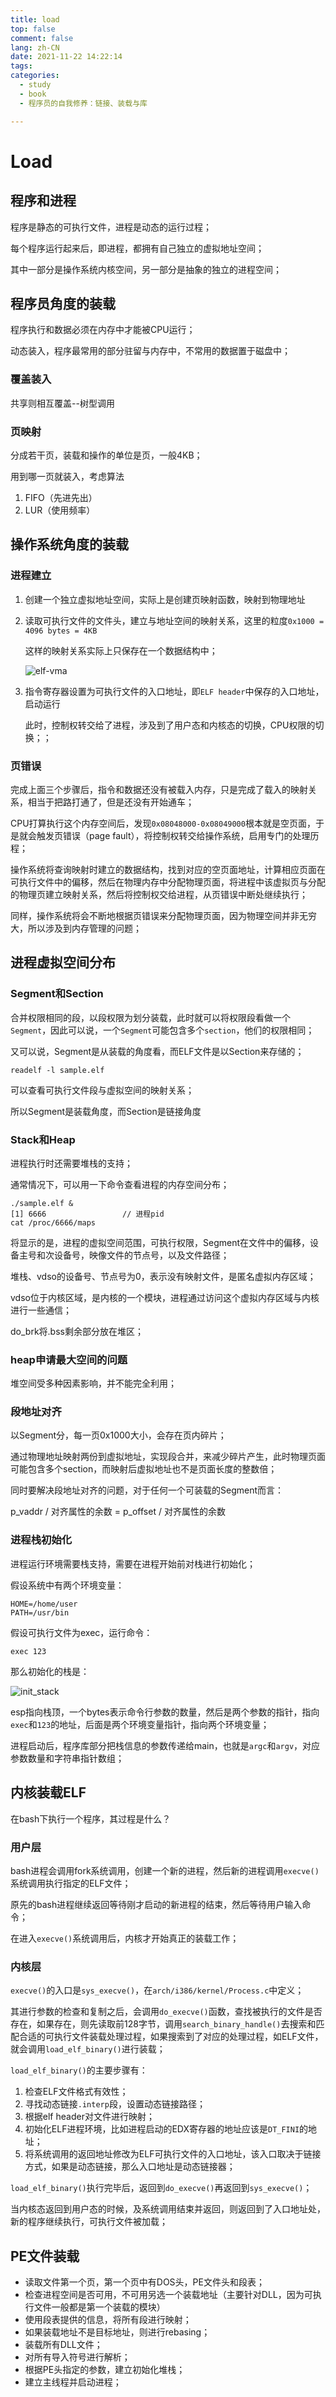 ```yaml
---
title: load
top: false
comment: false
lang: zh-CN
date: 2021-11-22 14:22:14
tags:
categories:
  - study
  - book
  - 程序员的自我修养：链接、装载与库

---
```


# Load

## 程序和进程

程序是静态的可执行文件，进程是动态的运行过程；

每个程序运行起来后，即进程，都拥有自己独立的虚拟地址空间；

其中一部分是操作系统内核空间，另一部分是抽象的独立的进程空间；

## 程序员角度的装载

程序执行和数据必须在内存中才能被CPU运行；

动态装入，程序最常用的部分驻留与内存中，不常用的数据置于磁盘中；

### 覆盖装入

共享则相互覆盖--树型调用

### 页映射

分成若干页，装载和操作的单位是页，一般4KB；

用到哪一页就装入，考虑算法

1. FIFO（先进先出）
2. LUR（使用频率）

## 操作系统角度的装载

### 进程建立

1. 创建一个独立虚拟地址空间，实际上是创建页映射函数，映射到物理地址

2. 读取可执行文件的文件头，建立与地址空间的映射关系，这里的粒度`0x1000 = 4096 bytes = 4KB`

   这样的映射关系实际上只保存在一个数据结构中；

   ![elf-vma](./load/elf-vma.png)

3. 指令寄存器设置为可执行文件的入口地址，即`ELF header`中保存的入口地址，启动运行

   此时，控制权转交给了进程，涉及到了用户态和内核态的切换，CPU权限的切换；；

### 页错误

完成上面三个步骤后，指令和数据还没有被载入内存，只是完成了载入的映射关系，相当于把路打通了，但是还没有开始通车；

CPU打算执行这个内存空间后，发现`0x08048000-0x08049000`根本就是空页面，于是就会触发页错误（page fault），将控制权转交给操作系统，启用专门的处理历程；

操作系统将查询映射时建立的数据结构，找到对应的空页面地址，计算相应页面在可执行文件中的偏移，然后在物理内存中分配物理页面，将进程中该虚拟页与分配的物理页建立映射关系，然后将控制权交给进程，从页错误中断处继续执行；

同样，操作系统将会不断地根据页错误来分配物理页面，因为物理空间并非无穷大，所以涉及到内存管理的问题；

## 进程虚拟空间分布

### Segment和Section

合并权限相同的段，以段权限为划分装载，此时就可以将权限段看做一个`Segment`，因此可以说，一个`Segment`可能包含多个`section`，他们的权限相同；

又可以说，Segment是从装载的角度看，而ELF文件是以Section来存储的；

```
readelf -l sample.elf
```

可以查看可执行文件段与虚拟空间的映射关系；

所以Segment是装载角度，而Section是链接角度

### Stack和Heap

进程执行时还需要堆栈的支持；

通常情况下，可以用一下命令查看进程的内存空间分布；

```
./sample.elf &
[1] 6666                 // 进程pid
cat /proc/6666/maps
```

将显示的是，进程的虚拟空间范围，可执行权限，Segment在文件中的偏移，设备主号和次设备号，映像文件的节点号，以及文件路径；

堆栈、vdso的设备号、节点号为0，表示没有映射文件，是匿名虚拟内存区域；

vdso位于内核区域，是内核的一个模块，进程通过访问这个虚拟内存区域与内核进行一些通信；

do_brk将.bss剩余部分放在堆区；

### heap申请最大空间的问题

堆空间受多种因素影响，并不能完全利用；

### 段地址对齐

以Segment分，每一页0x1000大小，会存在页内碎片；

通过物理地址映射两份到虚拟地址，实现段合并，来减少碎片产生，此时物理页面可能包含多个section，而映射后虚拟地址也不是页面长度的整数倍；

同时要解决段地址对齐的问题，对于任何一个可装载的Segment而言：

p_vaddr / 对齐属性的余数 = p_offset / 对齐属性的余数

### 进程栈初始化

进程运行环境需要栈支持，需要在进程开始前对栈进行初始化；

假设系统中有两个环境变量：

```
HOME=/home/user
PATH=/usr/bin
```

假设可执行文件为exec，运行命令：

```
exec 123
```

那么初始化的栈是：

![init_stack](./load/init_stack.jpg)

esp指向栈顶，一个bytes表示命令行参数的数量，然后是两个参数的指针，指向`exec`和`123`的地址，后面是两个环境变量指针，指向两个环境变量；

进程启动后，程序库部分把栈信息的参数传递给main，也就是`argc`和`argv`，对应参数数量和字符串指针数组；

## 内核装载ELF

在bash下执行一个程序，其过程是什么？

### 用户层

bash进程会调用fork系统调用，创建一个新的进程，然后新的进程调用`execve()`系统调用执行指定的ELF文件；

原先的bash进程继续返回等待刚才启动的新进程的结束，然后等待用户输入命令；

在进入`execve()`系统调用后，内核才开始真正的装载工作；

### 内核层

`execve()`的入口是`sys_execve()`，在`arch/i386/kernel/Process.c`中定义；

其进行参数的检查和复制之后，会调用`do_execve()`函数，查找被执行的文件是否存在，如果存在，则先读取前128字节，调用`search_binary_handle()`去搜索和匹配合适的可执行文件装载处理过程，如果搜索到了对应的处理过程，如ELF文件，就会调用`load_elf_binary()`进行装载；

`load_elf_binary()`的主要步骤有：

1. 检查ELF文件格式有效性；
2. 寻找动态链接`.interp`段，设置动态链接路径；
3. 根据elf header对文件进行映射；
4. 初始化ELF进程环境，比如进程启动的EDX寄存器的地址应该是`DT_FINI`的地址；
5. 将系统调用的返回地址修改为ELF可执行文件的入口地址，该入口取决于链接方式，如果是动态链接，那么入口地址是动态链接器；

`load_elf_binary()`执行完毕后，返回到`do_execve()`再返回到`sys_execve()`；

当内核态返回到用户态的时候，及系统调用结束并返回，则返回到了入口地址处，新的程序继续执行，可执行文件被加载；

## PE文件装载

- 读取文件第一个页，第一个页中有DOS头，PE文件头和段表；
- 检查进程空间是否可用，不可用另选一个装载地址（主要针对DLL，因为可执行文件一般都是第一个装载的模块）
- 使用段表提供的信息，将所有段进行映射；
- 如果装载地址不是目标地址，则进行rebasing；
- 装载所有DLL文件；
- 对所有导入符号进行解析；
- 根据PE头指定的参数，建立初始化堆栈；
- 建立主线程并启动进程；
